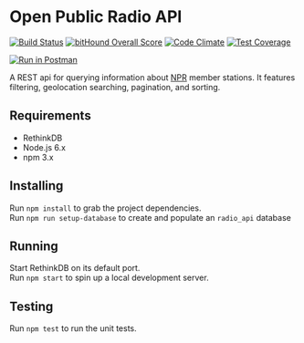 # Open Public Radio API

[![Build Status](https://travis-ci.org/openpublicradio/api.svg?branch=master)](https://travis-ci.org/openpublicradio/api)
[![bitHound Overall Score](https://www.bithound.io/github/openpublicradio/api/badges/score.svg)](https://www.bithound.io/github/openpublicradio/api)
[![Code Climate](https://codeclimate.com/github/openpublicradio/api/badges/gpa.svg)](https://codeclimate.com/github/openpublicradio/api)
[![Test Coverage](https://codeclimate.com/github/openpublicradio/api/badges/coverage.svg)](https://codeclimate.com/github/openpublicradio/api/coverage)

[![Run in Postman](https://run.pstmn.io/button.svg)](https://app.getpostman.com/run-collection/bcbe60cee5a787554e39)

A REST api for querying information about [NPR](http://npr.org) member stations. It features filtering, geolocation searching, pagination, and sorting.

## Requirements

- RethinkDB
- Node.js 6.x
- npm 3.x

## Installing

Run `npm install` to grab the project dependencies.   
Run `npm run setup-database` to create and populate an `radio_api` database

## Running

Start RethinkDB on its default port.   
Run `npm start` to spin up a local development server.

## Testing

Run `npm test` to run the unit tests.
